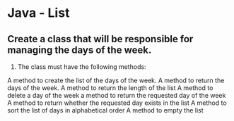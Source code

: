 # Java - List

## Create a class that will be responsible for managing the days of the week.

1. The class must have the following methods:

A method to create the list of the days of the week.
A method to return the days of the week.
A method to return the length of the list
A method to delete a day of the week
a method to return the requested day of the week
A method to return whether the requested day exists in the list
A method to sort the list of days in alphabetical order
A method to empty the list
